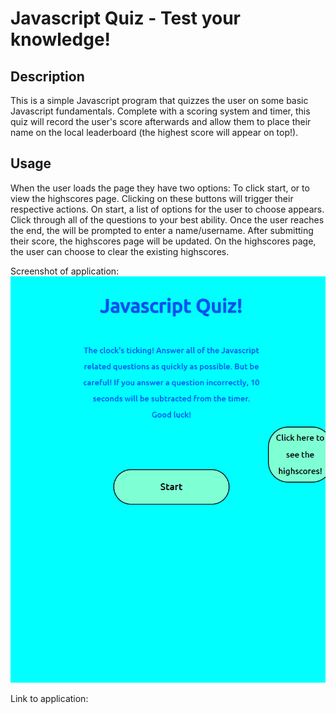 # Javascript Quiz - Test your knowledge!

## Description

This is a simple Javascript program that quizzes the user on some basic Javascript fundamentals.
Complete with a scoring system and timer, this quiz will record the user's score afterwards and allow them to place their name on the local leaderboard (the highest score will appear on top!).

## Usage

When the user loads the page they have two options: To click start, or to view the highscores page. Clicking on these buttons will trigger their respective actions. On start, a list of options for the user to choose appears. Click through all of the questions to your best ability. Once the user reaches the end, the will be prompted to enter a name/username. After submitting their score, the highscores page will be updated. On the highscores page, the user can choose to clear the existing highscores.

Screenshot of application: 
![alt text](assets/images/picture.png)

Link to application: 